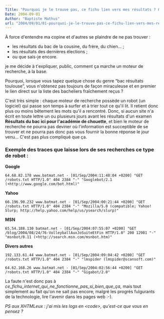 ```yaml
---
Title: "Pourquoi je le trouve pas, ce fichu lien vers mes résultats ? Ou comment fonctionne un moteur de recherche."
Date: 2004-09-01
Author: "Baptiste Mathus"
url: "2004/09/01/81-pourquoi-je-le-trouve-pas-ce-fichu-lien-vers-mes-resultats-ou-comment-fonctionne-un-moteur-de-recherche"
---
```




À force d'entendre ma copine et d'autres se plaindre de ne pas trouver :

-   les résultats du bac de la cousine, du frère, du chien... ;
-   les résultats des dernières élections ;
-   ou que sais-je encore.

je me décide à t'expliquer, public, comment ça marche un moteur de
recherche, à la base.

Pourquoi, lorsque vous tapez quelque chose du genre “bac résultats
toulouse”, vous n'obtenez pas toujours de façon miraculeuse et en
premier le lien direct sur la liste des bacheliers fraîchement reçus ?

C'est très simple : chaque moteur de recherche possède un robot (un
logiciel) qui passe son temps à surfer et à trier tout ce qu'il lit. Il
retient donc plus ou moins bêtement les mots qu'il a rencontré. Donc, si
aucun site n'a écrit en toute lettre un ou plusieurs jours avant les
résultats d'un examen **Résultats du bac ici pour l'académie de
chouette**, et bien le moteur de recherche ne pourra pas deviner où
l'information est succeptible de se trouver et ne pourra pas donc pas
vous fournir la bonne réponse le jour venu... C'est pas plus compliqué
que ça.

### Exemple des traces que laisse lors de ses recherches ce type de robot :

**Google**

`64.68.82.178 www.batmat.net - [01/Sep/2004:11:48:04 +0200] "GET /robots.txt HTTP/1.0" 404 2384 "-" "Googlebot/2.1 (+http://www.google.com/bot.html)"`

**Yahoo**

`66.196.90.232 www.batmat.net - [01/Sep/2004:00:21:44 +0200] "GET /robots.txt HTTP/1.0" 404 2384 "-" "Mozilla/5.0 (compatible; Yahoo! Slurp; http://help.yahoo.com/help/us/ysearch/slurp)"`

**MSN**

`65.54.188.130 batmat.net - [01/Sep/2004:07:55:07 +0200] "GET /blog/2004/08/24/76-VolleyballAuxJoSuiteEtFin HTTP/1.0" 200 12981 "-" "msnbot/0.11 (+http://search.msn.com/msnbot.htm)"`

**Divers autres**

`192.133.61.44 www.batmat.net - [01/Sep/2004:09:04:42 +0200] "GET /robots.txt HTTP/1.0" 404 2384 "-" "lmspider (lmspider@scansoft.com)"`

`64.62.168.26 www.batmat.net - [01/Sep/2004:02:56:44 +0200] "GET /robots.txt HTTP/1.0" 404 2384 "-" "Gigabot/2.0"`

La faute n'est donc pas à
*ce\_fichu\_internet\_qui\_ne\_fonctionne\_pas\_si\_bien\_que\_ça*, mais
tout simplement au fait qu'on ne sait pas encore, malgré les progrès
fulgurants de la technologie, lire l'avenir dans les pages web :-).

*PS aux XHTMLeux : j'ai mis les logs en \<code\>, qu'est-ce que vous en
pensez ?*


